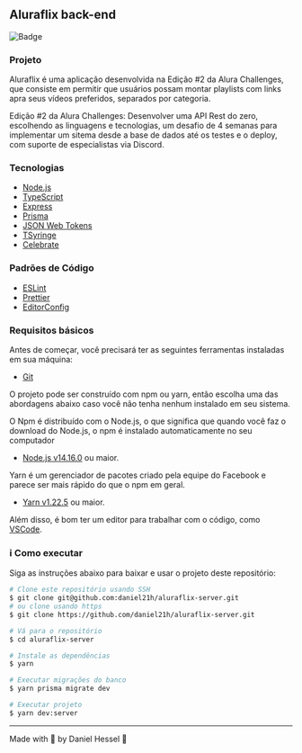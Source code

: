 ## Aluraflix back-end
![Badge](https://img.shields.io/static/v1?label=DH&message=DOSOMETHINGGREAT&color=0070f3&style=<0070f3>&logo=rocket)

### Projeto

Aluraflix é uma aplicação desenvolvida na Edição #2 da Alura Challenges, que consiste em permitir que usuários possam montar playlists com links apra seus vídeos preferidos, separados por categoria.

Edição #2 da Alura Challenges: Desenvolver uma API Rest do zero, escolhendo as linguagens e tecnologias, um desafio de 4 semanas para implementar um sitema desde a base de dados até os testes e o deploy, com suporte de especialistas via Discord.

### Tecnologias

- [Node.js](https://nodejs.org/en/)
- [TypeScript](https://www.typescriptlang.org/)
- [Express](https://expressjs.com/pt-br/)
- [Prisma](https://www.prisma.io/)
- [JSON Web Tokens](https://jwt.io/)
- [TSyringe](https://www.npmjs.com/package/tsyringe)
- [Celebrate](https://www.npmjs.com/package/celebrate)

### Padrões de Código

- [ESLint](https://eslint.org/)
- [Prettier](https://prettier.io/)
- [EditorConfig](https://editorconfig.org/)

### Requisitos básicos

Antes de começar, você precisará ter as seguintes ferramentas instaladas em sua máquina:
- [Git](https://git-scm.com)

O projeto pode ser construído com npm ou yarn, então escolha uma das abordagens abaixo caso você não tenha nenhum instalado em seu sistema.

O Npm é distribuído com o Node.js, o que significa que quando você faz o download do Node.js, o npm é instalado automaticamente no seu computador
- [Node.js v14.16.0](https://nodejs.org/) ou maior.

Yarn é um gerenciador de pacotes criado pela equipe do Facebook e parece ser mais rápido do que o npm em geral.
- [Yarn v1.22.5](https://yarnpkg.com/) ou maior.

Além disso, é bom ter um editor para trabalhar com o código, como [VSCode](https://code.visualstudio.com/).

### :information_source: Como executar

Siga as instruções abaixo para baixar e usar o projeto deste repositório:

```bash
# Clone este repositório usando SSH
$ git clone git@github.com:daniel21h/aluraflix-server.git
# ou clone usando https
$ git clone https://github.com/daniel21h/aluraflix-server.git

# Vá para o repositório
$ cd aluraflix-server

# Instale as dependências
$ yarn

# Executar migrações do banco
$ yarn prisma migrate dev

# Executar projeto
$ yarn dev:server
```

---

Made with :blue_heart: by Daniel Hessel :wave:
